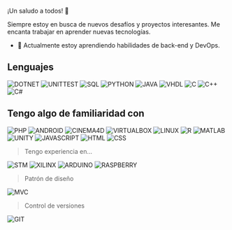 ¡Un saludo a todos! 🙌

Siempre estoy en busca de nuevos desafíos y proyectos interesantes. Me encanta trabajar en aprender nuevas tecnologías.

- 🌱 Actualmente estoy aprendiendo habilidades de back-end y DevOps.

## Lenguajes

![DOTNET](https://img.shields.io/badge/ASP_,_blazor-aprendiendo-red?logo=dotnet&style=for-the-badge)
![UNITTEST](https://img.shields.io/badge/UnitTest-aprendiendo-red?logo=testinglibrary&style=for-the-badge)
![SQL](https://img.shields.io/badge/SQL-aprendiendo-red?logo=oracle&style=for-the-badge)
![PYTHON](https://img.shields.io/badge/PYTHON-gray?logo=python&style=for-the-badge)
![JAVA](https://img.shields.io/badge/JAVA-gray?logo=coffeescript&style=for-the-badge)
![VHDL](https://img.shields.io/badge/VHDL-gray?logo=assemblyscript&style=for-the-badge)
![C](https://img.shields.io/badge/C-gray?logo=c&style=for-the-badge)
![C++](https://img.shields.io/badge/C++-gray?logo=cplusplus&style=for-the-badge)
![C#](https://img.shields.io/badge/Csharp-gray?logo=csharp&style=for-the-badge)

## Tengo algo de familiaridad con

![PHP](https://img.shields.io/badge/PHP-gray?logo=php&style=for-the-badge)
![ANDROID](https://img.shields.io/badge/ANDROID-gray?logo=androidstudio&style=for-the-badge)
![CINEMA4D](https://img.shields.io/badge/CINEMA4D-gray?logo=cinema4d&style=for-the-badge)
![VIRTUALBOX](https://img.shields.io/badge/virtualbox-gray?logo=virtualbox&style=for-the-badge)
![LINUX](https://img.shields.io/badge/LINUX_OS-gray?logo=linux&style=for-the-badge)
![R](https://img.shields.io/badge/R-gray?logo=r&style=for-the-badge)
![MATLAB](https://img.shields.io/badge/MATLAB-gray?logo=labview&style=for-the-badge)
![UNITY](https://img.shields.io/badge/UNITY-gray?logo=unity&style=for-the-badge)
![JAVASCRIPT](https://img.shields.io/badge/JAVASCRIPT-gray?logo=javascript&style=for-the-badge)
![HTML](https://img.shields.io/badge/HTML-gray?logo=html5&style=for-the-badge)
![CSS](https://img.shields.io/badge/CSS-gray?logo=css3&style=for-the-badge)

>Tengo experiencia en...

![STM](https://img.shields.io/badge/IoTHardware-gray?logo=stmicroelectronics&style=for-the-badge)
![XILINX](https://img.shields.io/badge/FPGA_Arty_z7-gray?logo=xilinx&style=for-the-badge)
![ARDUINO](https://img.shields.io/badge/ARDUINO-gray?logo=arduino&style=for-the-badge)
![RASPBERRY](https://img.shields.io/badge/RASPBERRYPI-gray?logo=raspberrypi&style=for-the-badge)

>Patrón de diseño

![MVC](https://img.shields.io/badge/MVC-black?logo=textpattern&style=for-the-badge)

>Control de versiones

![GIT](https://img.shields.io/badge/GIT-aprendiendo-red?logo=git&style=for-the-badge)
